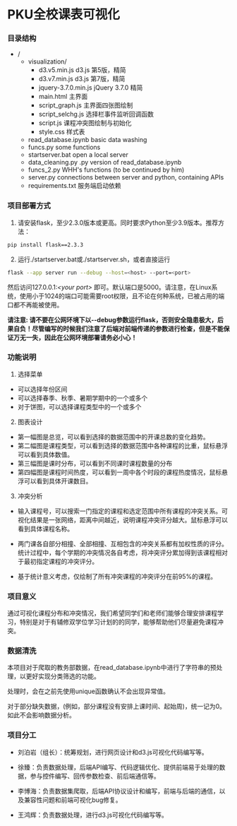 # PKU全校课表可视化

### 目录结构
- /
  - visualization/
    - d3.v5.min.js d3.js 第5版，精简
    - d3.v7.min.js d3.js 第7版，精简
    - jquery-3.7.0.min.js jQuery 3.7.0 精简
    - main.html 主界面
    - script_graph.js 主界面四张图绘制
    - script_selchg.js 选择栏事件监听回调函数
    - script.js 课程冲突图绘制与初始化
    - style.css 样式表
  - read_database.ipynb           basic data washing
  - funcs.py                      some functions 
  - startserver.bat               open a local server
  - data_cleaning.py              .py version of read_database.ipynb
  - funcs_2.py                    WHH's functions (to be continued by him)
  - server.py                     connections between server and python, containing APIs
  - requirements.txt 服务端启动依赖

### 项目部署方式
1. 请安装flask，至少2.3.0版本或更高。同时要求Python至少3.9版本。推荐方法：
```sh
pip install flask==2.3.3
```
2. 运行./startserver.bat或./startserver.sh，或者直接运行
```sh
flask --app server run --debug --host=<host> --port=<port>
```
然后访问127.0.0.1:*\<your port\>* 即可。默认端口是5000。请注意，在Linux系统，使用小于1024的端口可能需要root权限，且不论在何种系统，已被占用的端口都不再能被使用。

**请注意: 请不要在公网环境下以--debug参数运行flask，否则安全隐患极大，后果自负！尽管编写的时候我们注意了后端对前端传递的参数进行检查，但是不能保证万无一失，因此在公网环境部署请务必小心！**

### 功能说明
1. 选择菜单
- 可以选择年份区间
- 可以选择春季、秋季、暑期学期中的一个或多个
- 对于饼图，可以选择课程类型中的一个或多个

2. 图表设计
- 第一幅图是总览，可以看到选择的数据范围中的开课总数的变化趋势。
- 第二幅图是课程类型，可以看到选择的数据范围中各种课程的比重，鼠标悬浮可以看到具体数值。
- 第三幅图是课时分布，可以看到不同课时课程数量的分布
- 第四幅图是课程时间热度，可以看到一周中各个时段的课程热度情况，鼠标悬浮可以看到具体开课数目。

3. 冲突分析
- 输入课程号，可以搜索一门指定的课程和选定范围中所有课程的冲突关系。可视化结果是一张网络，距离中间越近，说明课程冲突评分越大。鼠标悬浮可以看到具体课程名称。

- 两门课各自部分相撞、全部相撞、互相包含的冲突关系都有加权性质的评分。统计过程中，每个学期的冲突情况各自考虑，将冲突评分累加得到该课程相对于最初指定课程的冲突评分。

- 基于统计意义考虑，仅绘制了所有冲突课程的冲突评分在前95%的课程。


### 项目意义
通过可视化课程分布和冲突情况，我们希望同学们和老师们能够合理安排课程学习，特别是对于有辅修双学位学习计划的的同学，能够帮助他们尽量避免课程冲突。

### 数据清洗

本项目对于爬取的教务部数据，在read_database.ipynb中进行了字符串的预处理，以更好实现分类筛选的功能。

处理时，会在之前先使用unique函数确认不会出现异常值。

对于部分缺失数据，(例如，部分课程没有安排上课时间、起始周)，统一记为0。如此不会影响数据分析。

### 项目分工
- 刘泊岩（组长）：统筹规划，进行网页设计和d3.js可视化代码编写等。

- 徐臻：负责数据处理，后端API编写、代码逻辑优化、提供前端易于处理的数据，参与控件编写、回传参数检查、前后端通信等。

- 李博海：负责数据集爬取，后端API协议设计和编写，前端与后端的通信，以及兼容性问题和前端可视化bug修复。

- 王鸿辉：负责数据处理，进行d3.js可视化代码编写等。
